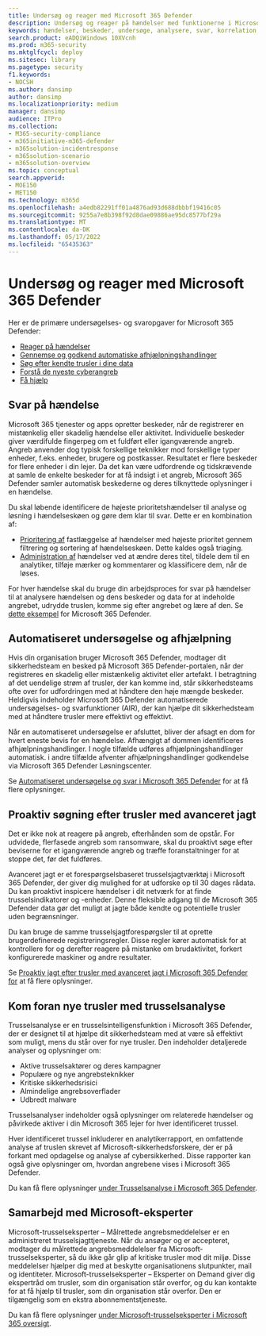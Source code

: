 ```yaml
---
title: Undersøg og reager med Microsoft 365 Defender
description: Undersøg og reager på hændelser med funktionerne i Microsoft 365 Defender.
keywords: hændelser, beskeder, undersøge, analysere, svar, korrelation, angreb, maskiner, enheder, brugere, identitet, postkasse, mail, 365, microsoft, m365, svar på hændelser, cyberangreb
search.product: eADQiWindows 10XVcnh
ms.prod: m365-security
ms.mktglfcycl: deploy
ms.sitesec: library
ms.pagetype: security
f1.keywords:
- NOCSH
ms.author: dansimp
author: dansimp
ms.localizationpriority: medium
manager: dansimp
audience: ITPro
ms.collection:
- M365-security-compliance
- m365initiative-m365-defender
- m365solution-incidentresponse
- m365solution-scenario
- m365solution-overview
ms.topic: conceptual
search.appverid:
- MOE150
- MET150
ms.technology: m365d
ms.openlocfilehash: a4edb82291ff01a4876ad93d688dbbbf19416c05
ms.sourcegitcommit: 9255a7e8b398f92d8dae09886ae95dc8577bf29a
ms.translationtype: MT
ms.contentlocale: da-DK
ms.lasthandoff: 05/17/2022
ms.locfileid: "65435363"
---
```

# <a name="investigate-and-respond-with-microsoft-365-defender"></a>Undersøg og reager med Microsoft 365 Defender

Her er de primære undersøgelses- og svaropgaver for Microsoft 365 Defender:

- [Reager på hændelser](#incident-response)
- [Gennemse og godkend automatiske afhjælpningshandlinger](#automated-investigation-and-remediation)
- [Søg efter kendte trusler i dine data](#proactive-search-for-threats-with-advanced-hunting)
- [Forstå de nyeste cyberangreb](#get-ahead-of-emerging-threats-with-threat-analytics)
- [Få hjælp](#collaborate-with-microsoft-experts)

## <a name="incident-response"></a>Svar på hændelse

Microsoft 365 tjenester og apps opretter beskeder, når de registrerer en mistænkelig eller skadelig hændelse eller aktivitet. Individuelle beskeder giver værdifulde fingerpeg om et fuldført eller igangværende angreb. Angreb anvender dog typisk forskellige teknikker mod forskellige typer enheder, f.eks. enheder, brugere og postkasser. Resultatet er flere beskeder for flere enheder i din lejer. Da det kan være udfordrende og tidskrævende at samle de enkelte beskeder for at få indsigt i et angreb, Microsoft 365 Defender samler automatisk beskederne og deres tilknyttede oplysninger i en hændelse.

Du skal løbende identificere de højeste prioritetshændelser til analyse og løsning i hændelseskøen og gøre dem klar til svar. Dette er en kombination af:

- [Prioritering af](incident-queue.md) fastlæggelse af hændelser med højeste prioritet gennem filtrering og sortering af hændelseskøen. Dette kaldes også triaging.
- [Administration af](manage-incidents.md) hændelser ved at ændre deres titel, tildele dem til en analytiker, tilføje mærker og kommentarer og klassificere dem, når de løses.

For hver hændelse skal du bruge din arbejdsproces for svar på hændelser til at analysere hændelsen og dens beskeder og data for at indeholde angrebet, udrydde truslen, komme sig efter angrebet og lære af den. Se [dette eksempel](incidents-overview.md#example-incident-response-workflow-for-microsoft-365-defender) for Microsoft 365 Defender.

## <a name="automated-investigation-and-remediation"></a>Automatiseret undersøgelse og afhjælpning

Hvis din organisation bruger Microsoft 365 Defender, modtager dit sikkerhedsteam en besked på Microsoft 365 Defender-portalen, når der registreres en skadelig eller mistænkelig aktivitet eller artefakt. I betragtning af det uendelige strøm af trusler, der kan komme ind, står sikkerhedsteams ofte over for udfordringen med at håndtere den høje mængde beskeder. Heldigvis indeholder Microsoft 365 Defender automatiserede undersøgelses- og svarfunktioner (AIR), der kan hjælpe dit sikkerhedsteam med at håndtere trusler mere effektivt og effektivt.

Når en automatiseret undersøgelse er afsluttet, bliver der afsagt en dom for hvert eneste bevis for en hændelse. Afhængigt af dommen identificeres afhjælpningshandlinger. I nogle tilfælde udføres afhjælpningshandlinger automatisk. i andre tilfælde afventer afhjælpningshandlinger godkendelse via Microsoft 365 Defender Løsningscenter. 

Se [Automatiseret undersøgelse og svar i Microsoft 365 Defender](m365d-autoir.md) for at få flere oplysninger.

## <a name="proactive-search-for-threats-with-advanced-hunting"></a>Proaktiv søgning efter trusler med avanceret jagt

Det er ikke nok at reagere på angreb, efterhånden som de opstår. For udvidede, flerfasede angreb som ransomware, skal du proaktivt søge efter beviserne for et igangværende angreb og træffe foranstaltninger for at stoppe det, før det fuldføres.

Avanceret jagt er et forespørgselsbaseret trusselsjagtværktøj i Microsoft 365 Defender, der giver dig mulighed for at udforske op til 30 dages rådata. Du kan proaktivt inspicere hændelser i dit netværk for at finde trusselsindikatorer og -enheder. Denne fleksible adgang til de Microsoft 365 Defender data gør det muligt at jagte både kendte og potentielle trusler uden begrænsninger.

Du kan bruge de samme trusselsjagtforespørgsler til at oprette brugerdefinerede registreringsregler. Disse regler kører automatisk for at kontrollere for og derefter reagere på mistanke om brudaktivitet, forkert konfigurerede maskiner og andre resultater.

Se [Proaktiv jagt efter trusler med avanceret jagt i Microsoft 365 Defender for](advanced-hunting-overview.md) at få flere oplysninger.

## <a name="get-ahead-of-emerging-threats-with-threat-analytics"></a>Kom foran nye trusler med trusselsanalyse

Trusselsanalyse er en trusselsintelligensfunktion i Microsoft 365 Defender, der er designet til at hjælpe dit sikkerhedsteam med at være så effektivt som muligt, mens du står over for nye trusler. Den indeholder detaljerede analyser og oplysninger om:

- Aktive trusselsaktører og deres kampagner
- Populære og nye angrebsteknikker
- Kritiske sikkerhedsrisici
- Almindelige angrebsoverflader
- Udbredt malware

Trusselsanalyser indeholder også oplysninger om relaterede hændelser og påvirkede aktiver i din Microsoft 365 lejer for hver identificeret trussel.

Hver identificeret trussel inkluderer en analytikerrapport, en omfattende analyse af truslen skrevet af Microsoft-sikkerhedsforskere, der er på forkant med opdagelse og analyse af cybersikkerhed. Disse rapporter kan også give oplysninger om, hvordan angrebene vises i Microsoft 365 Defender.

Du kan få flere oplysninger [under Trusselsanalyse i Microsoft 365 Defender](threat-analytics.md).

## <a name="collaborate-with-microsoft-experts"></a>Samarbejd med Microsoft-eksperter

Microsoft-trusselseksperter – Målrettede angrebsmeddelelser er en administreret trusselsjagttjeneste. Når du ansøger og er accepteret, modtager du målrettede angrebsmeddelelser fra Microsoft-trusselseksperter, så du ikke går glip af kritiske trusler mod dit miljø. Disse meddelelser hjælper dig med at beskytte organisationens slutpunkter, mail og identiteter. Microsoft-trusselseksperter – Eksperter on Demand giver dig ekspertråd om trusler, som din organisation står overfor, og du kan kontakte for at få hjælp til trusler, som din organisation står overfor. Den er tilgængelig som en ekstra abonnementstjeneste.

Du kan få flere oplysninger [under Microsoft-trusselseksperter i Microsoft 365 oversigt](/microsoft-365/security/defender/microsoft-threat-experts).
